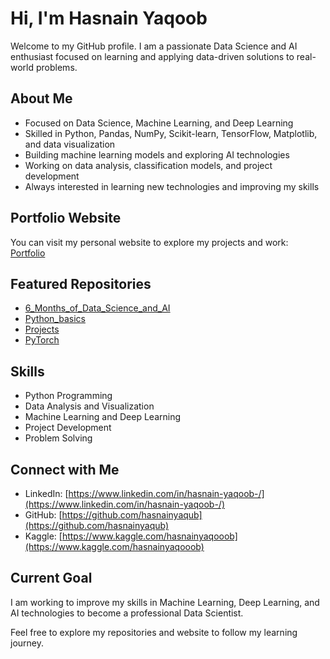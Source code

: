 # Hi, I'm Hasnain Yaqoob

Welcome to my GitHub profile. I am a passionate Data Science and AI enthusiast focused on learning and applying data-driven solutions to real-world problems.

## About Me

- Focused on Data Science, Machine Learning, and Deep Learning  
- Skilled in Python, Pandas, NumPy, Scikit-learn, TensorFlow, Matplotlib, and data visualization  
- Building machine learning models and exploring AI technologies  
- Working on data analysis, classification models, and project development  
- Always interested in learning new technologies and improving my skills  

## Portfolio Website

You can visit my personal website to explore my projects and work:  
[Portfolio](https://hasnainyaqub.github.io/landing-page.github.io/)

## Featured Repositories

- [6_Months_of_Data_Science_and_AI](https://github.com/hasnainyaqub/6_Months_of_Data_Science_and_AI)     
- [Python_basics](https://github.com/hasnainyaqub/Python_basics)
- [Projects](https://github.com/hasnainyaqub/Projects)
- [PyTorch](https://github.com/hasnainyaqub/PyTorch)

## Skills

- Python Programming  
- Data Analysis and Visualization  
- Machine Learning and Deep Learning  
- Project Development  
- Problem Solving  

## Connect with Me

- LinkedIn: [https://www.linkedin.com/in/hasnain-yaqoob-/](https://www.linkedin.com/in/hasnain-yaqoob-/)  
- GitHub: [https://github.com/hasnainyaqub](https://github.com/hasnainyaqub)  
- Kaggle: [https://www.kaggle.com/hasnainyaqooob](https://www.kaggle.com/hasnainyaqooob)

## Current Goal

I am working to improve my skills in Machine Learning, Deep Learning, and AI technologies to become a professional Data Scientist.

Feel free to explore my repositories and website to follow my learning journey.
